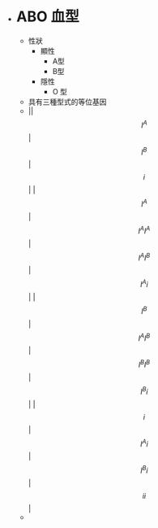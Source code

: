 - # ABO 血型
	- 性狀
		- 顯性
			- A型
			- B型
		- 隱性
			- O 型
	- 具有三種型式的等位基因
	- ||$$I^A$$|$$I^B$$|$$i$$|
	  |$$I^A$$|$$I^AI^A$$|$$I^AI^B$$|$$I^Ai$$|
	  |$$I^B$$|$$I^AI^B$$|$$I^BI^B$$|$$I^Bi$$|
	  |$$i$$|$$I^Ai$$|$$I^Bi$$|$$ii$$|
	-